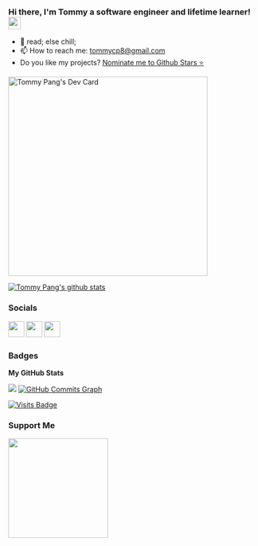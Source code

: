 ### Hi there, I'm Tommy a software engineer and lifetime learner! <img src="https://media.giphy.com/media/hvRJCLFzcasrR4ia7z/giphy.gif" width="25px">

- 🔭 read; else chill;
- 📫 How to reach me: [tommycp8@gmail.com](mailto:tommycp8@gmail.com)
- Do you like my projects? [Nominate me to Github Stars ⭐](https://stars.github.com/nominate/)

<a href="https://app.daily.dev/tommycp"><img src="https://api.daily.dev/devcards/5cee771b70fe49b496263c76560fe330.png?r=6bf" width="400" alt="Tommy Pang's Dev Card"/></a>

[![Tommy Pang's github stats](https://github-readme-stats.vercel.app/api?username=tommycp96&count_private=true&show_icons=true&theme=radical&hide_rank=false)](https://github.com/anuraghazra/github-readme-stats)<br>
<!-- [![Top Langs](https://github-readme-stats.vercel.app/api/top-langs/?username=tommycp96)](https://github.com/anuraghazra/github-readme-stats)<br> -->

 ### Socials  <p align="left"> <a href="https://www.github.com/tommycp96" target="_blank" rel="noreferrer"><img src="https://raw.githubusercontent.com/danielcranney/readme-generator/main/public/icons/socials/github.svg" width="32" height="32" /></a> <a href="http://www.instagram.com/tommycp96" target="_blank" rel="noreferrer"><img src="https://raw.githubusercontent.com/danielcranney/readme-generator/main/public/icons/socials/instagram.svg" width="32" height="32" /></a> <a href="https://www.linkedin.com/in/tommycp96" target="_blank" rel="noreferrer"><img src="https://raw.githubusercontent.com/danielcranney/readme-generator/main/public/icons/socials/linkedin.svg" width="32" height="32" /></a></p>
 
### Badges

<b>My GitHub Stats</b>

<a href="http://www.github.com/tommycp96"><img src="https://github-readme-streak-stats.herokuapp.com/?user=tommycp96&stroke=ffffff&background=1c1917&ring=0891b2&fire=0891b2&currStreakNum=ffffff&currStreakLabel=0891b2&sideNums=ffffff&sideLabels=ffffff&dates=ffffff&hide_border=true" /></a>
<a href="http://www.github.com/tommycp96"><img src="https://activity-graph.herokuapp.com/graph?username=tommycp96&bg_color=1c1917&color=ffffff&line=0891b2&point=ffffff&area_color=1c1917&area=true&hide_border=true&custom_title=GitHub%20Commits%20Graph" alt="GitHub Commits Graph" /></a>



[![Visits Badge](https://badges.pufler.dev/visits/tommycp96/tommycp96)](https://github.com/tommycp96)

### Support Me

<a href="https://www.buymeacoffee.com/tommycp96"><img src="https://cdn.buymeacoffee.com/buttons/v2/default-yellow.png" width="200" /></a>

<!--
**tommycp96/tommycp96** is a ✨ _special_ ✨ repository because its `README.md` (this file) appears on your GitHub profile.

Here are some ideas to get you started:

- 🔭 I’m currently working on ...
- 🌱 I’m currently learning ...
- 👯 I’m looking to collaborate on ...
- 🤔 I’m looking for help with ...
- 💬 Ask me about ...
- 📫 How to reach me: ...
- 😄 Pronouns: ...
- ⚡ Fun fact: ...
-->
